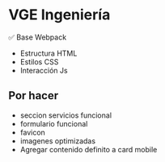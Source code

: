 # VGE Ingeniería

✅ Base Webpack

- Estructura HTML
- Estilos CSS
- Interacción Js

## Por hacer

- seccion servicios funcional
- formulario funcional
- favicon
- imagenes optimizadas
- Agregar contenido definito a card mobile
